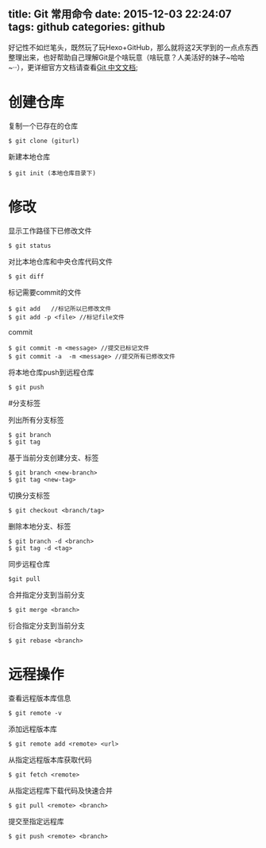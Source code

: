title: Git 常用命令
date: 2015-12-03 22:24:07
tags: github
categories: github
---


好记性不如烂笔头，既然玩了玩Hexo+GitHub，那么就将这2天学到的一点点东西整理出来，也好帮助自己理解Git是个啥玩意（啥玩意？人美活好的妹子~哈哈~··），更详细官方文档请查看[Git 中文文档](http://git-scm.com/book/zh/v2);

# 创建仓库

复制一个已存在的仓库

```
$ git clone (giturl)
```

新建本地仓库
	
```
$ git init (本地仓库目录下)
```

# 修改
显示工作路径下已修改文件

```
$ git status
```

对比本地仓库和中央仓库代码文件

```
$ git diff
```

标记需要commit的文件

```
$ git add   //标记所以已修改文件
$ git add -p <file> //标记file文件
```

commit
```
$ git commit -m <message> //提交已标记文件
$ git commit -a  -m <message> //提交所有已修改文件
```

将本地仓库push到远程仓库

```
$ git push
```

#分支标签

列出所有分支标签

```
$ git branch
$ git tag
```

基于当前分支创建分支、标签

```
$ git branch <new-branch>
$ git tag <new-tag>
```

切换分支标签

```
$ git checkout <branch/tag>
```

删除本地分支、标签

```
$ git branch -d <branch>
$ git tag -d <tag>
```


同步远程仓库

```
$git pull
```

合并指定分支到当前分支

```
$ git merge <branch>
```

衍合指定分支到当前分支

```
$ git rebase <branch>
```

# 远程操作

查看远程版本库信息

```
$ git remote -v
```

添加远程版本库

```
$ git remote add <remote> <url>
```

从指定远程版本库获取代码

```
$ git fetch <remote>
```

从指定远程库下载代码及快速合并

```
$ git pull <remote> <branch>
```

提交至指定远程库

```
$ git push <remote> <branch>
```










